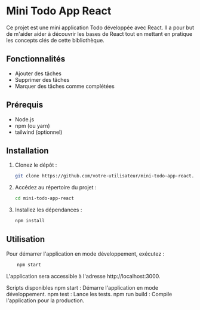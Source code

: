 # Mini Todo App React

Ce projet est une mini application Todo développée avec React. Il a pour but de m'aider aider à découvrir les bases de React tout en mettant en pratique les concepts clés de cette bibliothèque.

## Fonctionnalités

- Ajouter des tâches
- Supprimer des tâches
- Marquer des tâches comme complétées

## Prérequis

- Node.js
- npm (ou yarn)
- tailwind (optionnel)

## Installation

1. Clonez le dépôt :
    ```sh
    git clone https://github.com/votre-utilisateur/mini-todo-app-react.git
    ```
2. Accédez au répertoire du projet :
    ```sh
    cd mini-todo-app-react
    ```
3. Installez les dépendances :
    ```sh
    npm install
    ```

## Utilisation

Pour démarrer l'application en mode développement, exécutez :

```sh
    npm start
```

L'application sera accessible à l'adresse http://localhost:3000.

Scripts disponibles
npm start : Démarre l'application en mode développement.
npm test : Lance les tests.
npm run build : Compile l'application pour la production.